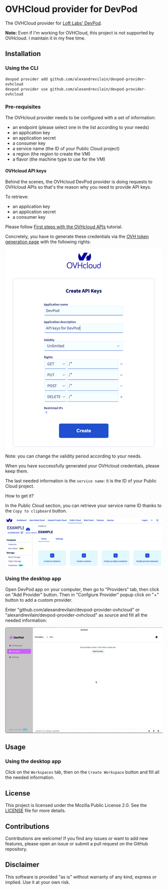 # OVHCloud provider for DevPod

The OVHCloud provider for [Loft Labs' DevPod](https://github.com/loft-sh/devpod).

**Note:** Even if I'm working for OVHCloud, this project is not supported by OVHcloud. I maintain it in my free time.

## Installation

### Using the CLI

```
devpod provider add github.com/alexandrevilain/devpod-provider-ovhcloud
devpod provider use github.com/alexandrevilain/devpod-provider-ovhcloud
```

### Pre-requisites

The OVHcloud provider needs to be configured with a set of information:

- an endpoint (please select one in the list according to your needs)
- an application key
- an application secret
- a consumer key
- a service name (the ID of your Public Cloud project)
- a region (the region to create the VM)
- a flavor (the machine type to use for the VM)

#### OVHcloud API keys

Behind the scenes, the OVHcloud DevPod provider is doing requests to OVHcloud APIs so that's the reason why you need to provide API keys.

To retrieve:

- an application key
- an application secret
- a consumer key

Please follow [First steps with the OVHcloud APIs](https://help.ovhcloud.com/csm/en-gb-api-getting-started-ovhcloud-api?id=kb_article_view&sysparm_article=KB0042784) tutorial.

Concretely, you have to generate these credentials via the [OVH token generation page](https://api.ovh.com/createToken/?GET=/*&POST=/*&PUT=/*&DELETE=/*&_gl=1*142pi5t*_gcl_au*NTc3NzAwNi4xNjg0NzQxODIy) with the following rights:

![Create OVHcloud API keys](./assets/create_API_keys.png)

Note: you can change the validity period according to your needs.

When you have successfully generated your OVHcloud credentials, please keep them.

The last needed information is the `service name`: it is the ID of your Public Cloud project.

How to get it?

In the Public Cloud section, you can retrieve your service name ID thanks to the `Copy to clipboard` button.

![Get OVHcloud service name](./assets/get_service_name.png)

### Using the desktop app

Open DevPod app on your computer, then go to "Providers" tab, then click on "Add Provider" button. Then in "Confgiure Provider" popup click on "+" button to add a custom provider.

Enter "github.com/alexandrevilain/devpod-provider-ovhcloud" or "alexandrevilain/devpod-provider-ovhcloud" as source and fill all the needed information:

![Screencast demo](./assets/desktop-demo.gif)

## Usage

### Using the desktop app

Click on the `Workspaces` tab, then on the `Create Workspace` button and fill all the needed information.

## License

This project is licensed under the Mozilla Public License 2.0. See the [LICENSE](./LICENSE) file for more details.

## Contributions

Contributions are welcome! If you find any issues or want to add new features, please open an issue or submit a pull request on the GitHub repository.

## Disclaimer

This software is provided "as is" without warranty of any kind, express or implied. Use it at your own risk.
